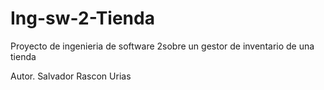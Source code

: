 # Ing-sw-2-Tienda

Proyecto de ingenieria de software 2sobre un gestor de inventario de una tienda

Autor. Salvador Rascon Urias
